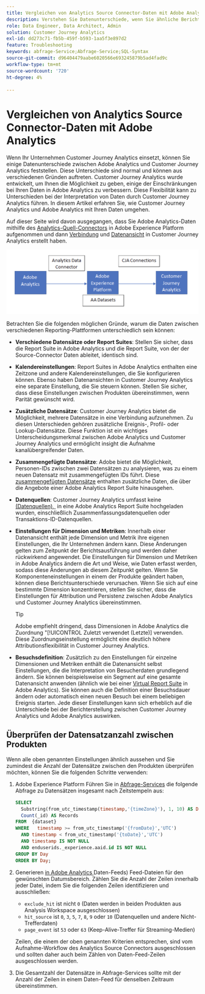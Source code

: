 ```yaml
---
title: Vergleichen von Analytics Source Connector-Daten mit Adobe Analytics
description: Verstehen Sie Datenunterschiede, wenn Sie ähnliche Berichte in Adobe Analytics und Customer Journey Analytics anzeigen.
role: Data Engineer, Data Architect, Admin
solution: Customer Journey Analytics
exl-id: dd273c71-fb5b-459f-b593-1aa5f3e897d2
feature: Troubleshooting
keywords: abfrage-Service;Abfrage-Service;SQL-Syntax
source-git-commit: d96404479aabe6020566e693245879b5ad4fad9c
workflow-type: tm+mt
source-wordcount: '720'
ht-degree: 4%

---
```


# Vergleichen von Analytics Source Connector-Daten mit Adobe Analytics

Wenn Ihr Unternehmen Customer Journey Analytics einsetzt, können Sie einige Datenunterschiede zwischen Adobe Analytics und Customer Journey Analytics feststellen. Diese Unterschiede sind normal und können aus verschiedenen Gründen auftreten. Customer Journey Analytics wurde entwickelt, um Ihnen die Möglichkeit zu geben, einige der Einschränkungen bei Ihren Daten in Adobe Analytics zu verbessern. Diese Flexibilität kann zu Unterschieden bei der Interpretation von Daten durch Customer Journey Analytics führen. In diesem Artikel erfahren Sie, wie Customer Journey Analytics und Adobe Analytics mit Ihren Daten umgehen.

Auf dieser Seite wird davon ausgegangen, dass Sie Adobe Analytics-Daten mithilfe des [Analytics-Quell-Connectors](https://experienceleague.adobe.com/de/docs/experience-platform/sources/ui-tutorials/create/adobe-applications/analytics) in Adobe Experience Platform aufgenommen und dann [Verbindung](/help/connections/overview.md) und [Datenansicht](/help/data-views/data-views.md) in Customer Journey Analytics erstellt haben.

![Der Datenfluss von Adobe Analytics über den Daten-Connector zu Adobe Experience Platform und zu Customer Journey Analytics mithilfe von CJA-Verbindungen.](assets/compare.png)

Betrachten Sie die folgenden möglichen Gründe, warum die Daten zwischen verschiedenen Reporting-Plattformen unterschiedlich sein können:

* **Verschiedene Datensätze oder Report Suites**: Stellen Sie sicher, dass die Report Suite in Adobe Analytics und die Report Suite, von der der Source-Connector Daten ableitet, identisch sind.
* **Kalendereinstellungen**: Report Suites in Adobe Analytics enthalten eine Zeitzone und andere Kalendereinstellungen, die Sie konfigurieren können. Ebenso haben Datenansichten in Customer Journey Analytics eine separate Einstellung, die Sie steuern können. Stellen Sie sicher, dass diese Einstellungen zwischen Produkten übereinstimmen, wenn Parität gewünscht wird.
* **Zusätzliche Datensätze**: Customer Journey Analytics bietet die Möglichkeit, mehrere Datensätze in eine Verbindung aufzunehmen. Zu diesen Unterschieden gehören zusätzliche Ereignis-, Profil- oder Lookup-Datensätze. Diese Funktion ist ein wichtiges Unterscheidungsmerkmal zwischen Adobe Analytics und Customer Journey Analytics und ermöglicht insight die Aufnahme kanalübergreifender Daten.
* **Zusammengefügte Datensätze**: Adobe bietet die Möglichkeit, Personen-IDs zwischen zwei Datensätzen zu analysieren, was zu einem neuen Datensatz mit zusammengefügten IDs führt. Diese [zusammengefügten Datensätze](/help/stitching/overview.md) enthalten zusätzliche Daten, die über die Angebote einer Adobe Analytics Report Suite hinausgehen.
* **Datenquellen**: Customer Journey Analytics umfasst keine [&#x200B; (Datenquellen), &#x200B;](https://experienceleague.adobe.com/en/docs/analytics/import/data-sources/overview) in eine Adobe Analytics Report Suite hochgeladen wurden, einschließlich Zusammenfassungsdatenquellen oder Transaktions-ID-Datenquellen.
* **Einstellungen für Dimension und Metriken**: Innerhalb einer Datenansicht enthält jede Dimension und Metrik ihre eigenen Einstellungen, die Ihr Unternehmen ändern kann. Diese Änderungen gelten zum Zeitpunkt der Berichtsausführung und werden daher rückwirkend angewendet. Die Einstellungen für Dimension und Metriken in Adobe Analytics ändern die Art und Weise, wie Daten erfasst werden, sodass diese Änderungen ab diesem Zeitpunkt gelten. Wenn Sie Komponenteneinstellungen in einem der Produkte geändert haben, können diese Berichtsunterschiede verursachen. Wenn Sie sich auf eine bestimmte Dimension konzentrieren, stellen Sie sicher, dass die Einstellungen für Attribution und Persistenz zwischen Adobe Analytics und Customer Journey Analytics übereinstimmen.

  >[!TIP]
  >
  >Adobe empfiehlt dringend, dass Dimensionen in Adobe Analytics die Zuordnung &quot;[!UICONTROL Zuletzt verwendet (Letzte)] verwenden. Diese Zuordnungseinstellung ermöglicht eine deutlich höhere Attributionsflexibilität in Customer Journey Analytics.

* **Besuchsdefinition**: Zusätzlich zu den Einstellungen für einzelne Dimensionen und Metriken enthält die Datenansicht selbst Einstellungen, die die Interpretation von Besucherdaten grundlegend ändern. Sie können beispielsweise ein Segment auf eine gesamte Datenansicht anwenden (ähnlich wie bei einer [Virtual Report Suite](https://experienceleague.adobe.com/en/docs/analytics/components/virtual-report-suites/vrs-about) in Adobe Analytics). Sie können auch die Definition einer Besuchsdauer ändern oder automatisch einen neuen Besuch bei einem beliebigen Ereignis starten. Jede dieser Einstellungen kann sich erheblich auf die Unterschiede bei der Berichterstellung zwischen Customer Journey Analytics und Adobe Analytics auswirken.

## Überprüfen der Datensatzanzahl zwischen Produkten

Wenn alle oben genannten Einstellungen ähnlich aussehen und Sie zumindest die Anzahl der Datensätze zwischen den Produkten überprüfen möchten, können Sie die folgenden Schritte verwenden:

1. Adobe Experience Platform Führen Sie in [Abfrage-Services](https://experienceleague.adobe.com/de/docs/experience-platform/query/home) die folgende Abfrage zu Datensätzen insgesamt nach Zeitstempeln aus:

   ```sql
   SELECT
     Substring(from_utc_timestamp(timestamp,'{timeZone}'), 1, 10) AS Day,
     Count(_id) AS Records
   FROM  {dataset}
   WHERE   timestamp >= from_utc_timestamp('{fromDate}','UTC')
     AND timestamp < from_utc_timestamp('{toDate}','UTC')
     AND timestamp IS NOT NULL
     AND enduserids._experience.aaid.id IS NOT NULL
   GROUP BY Day
   ORDER BY Day;
   ```

1. Generieren [&#x200B; in Adobe Analytics &#x200B;](https://experienceleague.adobe.com/de/docs/analytics/export/analytics-data-feed/data-feed-overview)Daten-Feeds) Feed-Dateien für den gewünschten Datumsbereich. Zählen Sie die Anzahl der Zeilen innerhalb jeder Datei, indem Sie die folgenden Zeilen identifizieren und ausschließen:

   * `exclude_hit` ist nicht `0` (Daten werden in beiden Produkten aus Analysis Workspace ausgeschlossen)
   * `hit_source` ist `0`, `3`, `5`, `7`, `8`, `9` oder `10` (Datenquellen und andere Nicht-Trefferdaten)
   * `page_event` ist `53` oder `63` (Keep-Alive-Treffer für Streaming-Medien)

   Zeilen, die einem der oben genannten Kriterien entsprechen, sind vom Aufnahme-Workflow des Analytics Source Connectors ausgeschlossen und sollten daher auch beim Zählen von Daten-Feed-Zeilen ausgeschlossen werden.

1. Die Gesamtzahl der Datensätze in Abfrage-Services sollte mit der Anzahl der Zeilen in einem Daten-Feed für denselben Zeitraum übereinstimmen.
